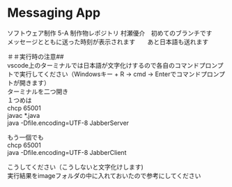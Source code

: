 # Messaging App
ソフトウェア制作 5-A 制作物レポジトリ
村瀬優介　初めてのブランチです  
メッセージとともに送った時刻が表示されます　　あと日本語も送れます  

＃＃実行時の注意##    
vscode上のターミナルでは日本語が文字化けするので各自のコマンドプロンプトで実行してください（Windowsキー + R → cmd → Enterでコマンドプロンプトが開きます）  
ターミナルを二つ開き  
１つめは  
chcp 65001  
javac *.java  
java -Dfile.encoding=UTF-8 JabberServer  


もう一個でも  
chcp 65001  
java -Dfile.encoding=UTF-8 JabberClient


こうしてください（こうしないと文字化けします)  
実行結果をimageフォルダの中に入れておいたので参考にしてください  


